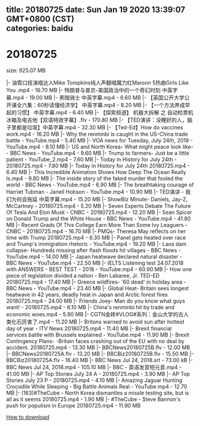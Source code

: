 
title: 20180725
date: Sun Jan 19 2020 13:39:07 GMT+0800 (CST)    
categories: baidu
---

# 20180725
size: 925.07 MB
 
 
|- 油管口技演唱达人Mike Tompkins纯人声翻唱魔力红Maroon 5热曲Girls Like You ​.mp4 - 16.70 MB
|- 特朗普与普京-美国政治中的一个奇幻时刻 中英字幕.mp4 - 19.00 MB
|- 黑暗骑士 中英字幕.mp4 - 6.60 MB
|- 【英国公开大学公开课全六集：60秒读懂经济学】 中英字幕.mp4 - 8.20 MB
|- 【一个方法养成早起的习惯】 中英字幕.mp4 - 6.40 MB
|- 【探索频道】 机器大拆解 之 自动检票机 冰箱及电吉他【双语特效字幕】.flv - 170.80 MB
|- 【TED演讲：没睡好的人，脑子里都是垃圾】中英字幕.mp4 - 32.30 MB
|- 【Ted-Ed】How do vaccines work.mp4 - 16.20 MB
|- Why the renminbi is caught in the US-China trade battle - YouTube.mp4 - 5.40 MB
|- VOA news for Tuesday, July 24th, 2018 - YouTube.mp4 - 8.10 MB
|- US and North Korea- What might peace look like- - BBC News - YouTube.mp4 - 9.60 MB
|- Trump to farmers- Just be a little patient - YouTube_2.mp4 - 7.60 MB
|- Today in History for July 24th - 20180725.mp4 - 7.80 MB
|- Today in History for July 24th  20180725.mp4 - 6.40 MB
|- This Incredible Animation Shows How Deep The Ocean Really Is.mp4 - 9.80 MB
|- The inside story of the faked murder that fooled the world - BBC News - YouTube.mp4 - 6.90 MB
|- The breathtaking courage of Harriet Tubman - Janell Hobson - YouTube.mp4 - 10.90 MB
|- TED演讲 - 我们为何会拖延  中英字幕.mp4 - 15.20 MB
|- ShowBiz Minute- Daniels, Jay-Z, McCartney - 20180725.mp4 - 5.20 MB
|- Seven Experts Debate The Future Of Tesla And Elon Musk - CNBC - 20180725.mp4 - 12.20 MB
|- Sean Spicer on Donald Trump and the White House - BBC News - YouTube.mp4 - 41.80 MB
|- Recent Grads Of This College Earn More Than Some Ivy Leaguers - CNBC - 20180725.mp4 - 16.70 MB
|- PMQs- Theresa May reflects on her time with Trump 20180725.mp4 - 6.30 MB
|- Panel gets heated over race and Trump's immigration rhetoric - YouTube.mp4 - 19.20 MB
|- Laos dam collapse- Hundreds missing after flash floods hit villages - BBC News - YouTube.mp4 - 14.00 MB
|- Japan heatwave declared natural disaster - BBC News - YouTube.mp4 - 22.50 MB
|- IELTS Listening test 24.07.2018 with ANSWERS - BEST TEST - 2018 - YouTube.mp4 - 60.90 MB
|- How one piece of legislation divided a nation - Ben Labaree, Jr. TED-ED 20180725.mp4 - 17.40 MB
|- Greece wildfires- '60 dead' in holiday area - BBC News - YouTube.mp4 - 23.40 MB
|- Global Heat- Britain sees longest heatwave in 42 years, deadly heat in Japan and Arctic forest fires 20180725.mp4 - 24.00 MB
|- Friends Joey- Man do you know what guys want! - 20180725.mp4 - 6.10 MB
|- China's renminbi hit by trade and economic woes.mp4 - 5.90 MB
|- CGTN金砖#VLOG#系列：金山大学的古人类化石厉害了.mp4 - 11.20 MB
|- Britons warned to avoid sun after hottest day of year - ITV News 20180725.mp4 - 11.40 MB
|- Brexit financial services battle with Brussels explained - YouTube.mp4 - 11.90 MB
|- Brexit Contingency Plans- -Britain faces crashing out of the EU with no deal by accident. 20180725.mp4 - 13.30 MB
|- BBCNews20180725B.flv - 12.00 MB
|- BBCNews20180725A.flv - 13.20 MB
|- BBCBiz20180725B.flv - 15.50 MB
|- BBCBiz20180725A.flv - 16.40 MB
|- BBC News Jul 24, 2018.srt - 73.00 kB
|- BBC News Jul 24, 2018.mp4 - 105.10 MB
|- BBC - 英语发音短元音.mp4 - 41.00 MB
|- AP Top Stories July 24 A - 20180725.mp4 - 3.90 MB
|- AP Top Stories July 23 P - 20180725.mp4 - 4.10 MB
|- Amazing Jaguar Hunting Crocodile While Sleeping - Big Battle Animals Real - YouTube.mp4 - 12.70 MB
|- (163)#TheCube - North Korea dismantles a missle testing site, but is all as it seems 20180725.mp4 - 1.90 MB
|- #TheCube - Steve Bannon's push for populism in Europe 20180725.mp4 - 11.90 MB

[How to download](https://bpcam.bemobtrk.com/go/2ceec3aa-1ca2-46d6-b9ff-aaa5c184517c?jno=2394)
